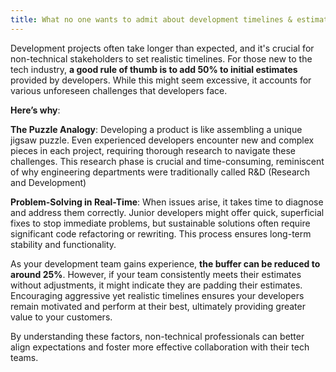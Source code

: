 ```yaml
---
title: What no one wants to admit about development timelines & estimates...
---
```


Development projects often take longer than expected, and it's crucial for non-technical stakeholders to set realistic timelines. For those new to the tech industry, **a good rule of thumb is to add 50% to initial estimates** provided by developers. While this might seem excessive, it accounts for various unforeseen challenges that developers face. 

**Here’s why**:

**The Puzzle Analogy**: Developing a product is like assembling a unique jigsaw puzzle. Even experienced developers encounter new and complex pieces in each project, requiring thorough research to navigate these challenges. This research phase is crucial and time-consuming, reminiscent of why engineering departments were traditionally called R&D (Research and Development)

**Problem-Solving in Real-Time**: When issues arise, it takes time to diagnose and address them correctly. Junior developers might offer quick, superficial fixes to stop immediate problems, but sustainable solutions often require significant code refactoring or rewriting. This process ensures long-term stability and functionality.

As your development team gains experience, **the buffer can be reduced to around 25%**. However, if your team consistently meets their estimates without adjustments, it might indicate they are padding their estimates. Encouraging aggressive yet realistic timelines ensures your developers remain motivated and perform at their best, ultimately providing greater value to your customers.

By understanding these factors, non-technical professionals can better align expectations and foster more effective collaboration with their tech teams.
